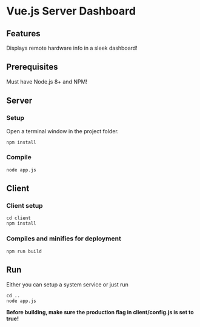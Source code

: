 # Vue.js Server Dashboard
## Features
Displays remote hardware info in a sleek dashboard!
## Prerequisites
Must have Node.js 8+ and NPM!

## Server
### Setup
Open a terminal window in the project folder.
```
npm install
```
### Compile
```
node app.js
```
## Client

### Client setup
```
cd client
npm install
```

### Compiles and minifies for deployment
```
npm run build
```
## Run 
Either you can setup a system service or just run 
```
cd .. 
node app.js
```

**Before building, make sure the production flag in client/config.js is set to true!**
